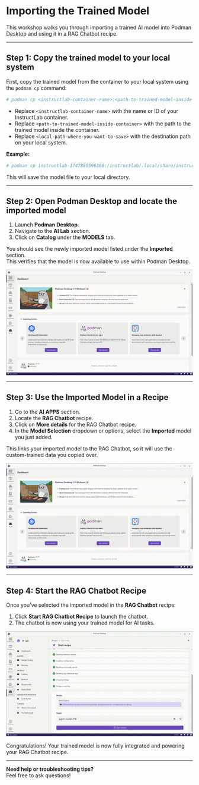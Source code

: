 # Importing the Trained Model

This workshop walks you through importing a trained AI model into Podman Desktop and using it in a RAG Chatbot recipe.

---

## Step 1: Copy the trained model to your local system

First, copy the trained model from the container to your local system using the `podman cp` command:

```bash
# podman cp <instructlab-container-name>:<path-to-trained-model-inside-container> <local-path-where-you-want-to-save>
```
- Replace `<instructlab-container-name>` with the name or ID of your InstructLab container.
- Replace `<path-to-trained-model-inside-container>` with the path to the trained model inside the container.
- Replace `<local-path-where-you-want-to-save>` with the destination path on your local system.
  
**Example:**

```bash
# podman cp instructlab-1747885596386:/instructlab/.local/share/instructlab/checkpoints/ggml-model-f16.gguf /home/$USER/Downloads/
```



This will save the model file to your local directory.



---

## Step 2: Open Podman Desktop and locate the imported model

1. Launch **Podman Desktop**.
2. Navigate to the **AI Lab** section.
3. Click on **Catalog** under the **MODELS** tab.


You should see the newly imported model listed under the **Imported** section.  
This verifies that the model is now available to use within Podman Desktop.

![1](https://github.com/aksaswadkar/DevConf.CZ2025/blob/main/Execution/import.gif)


---

## Step 3: Use the Imported Model in a Recipe

1. Go to the **AI APPS** section.
2. Locate the **RAG Chatbot** recipe.
3. Click on **More details** for the RAG Chatbot recipe.
4. In the **Model Selection** dropdown or options, select the **Imported** model you just added.

This links your imported model to the RAG Chatbot, so it will use the custom-trained data you copied over.

![2](https://github.com/aksaswadkar/DevConf.CZ2025/blob/main/Execution/Rag_chatbot_Start.gif)

---

## Step 4: Start the RAG Chatbot Recipe

Once you’ve selected the imported model in the **RAG Chatbot** recipe:

1. Click **Start RAG Chatbot Recipe** to launch the chatbot.
2. The chatbot is now using your trained model for AI tasks.

![3](https://github.com/aksaswadkar/DevConf.CZ2025/blob/main/Execution/RAG_chatbot.gif)


Congratulations! Your trained model is now fully integrated and powering your RAG Chatbot recipe.


---

**Need help or troubleshooting tips?**  
Feel free to ask questions!
